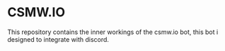 # CSMW.IO
This repository contains the inner workings of the csmw.io bot, this bot i designed to integrate with discord. 
